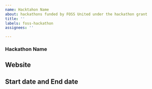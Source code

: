 ```yaml
---
name: Hacktahon Name
about: hackathons funded by FOSS United under the hackathon grant
title: ''
labels: foss-hackathon
assignees: ''

---
```


### Hackathon Name
## Website
## Start date and End date
